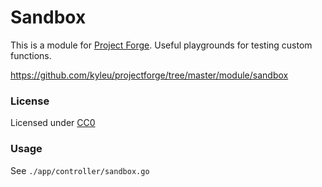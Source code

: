 <!--- Content managed by Project Forge, see [projectforge.md] for details. -->
# Sandbox

This is a module for [Project Forge](https://projectforge.dev). Useful playgrounds for testing custom functions.

https://github.com/kyleu/projectforge/tree/master/module/sandbox

### License

Licensed under [CC0](https://creativecommons.org/publicdomain/zero/1.0)

### Usage

See `./app/controller/sandbox.go`
